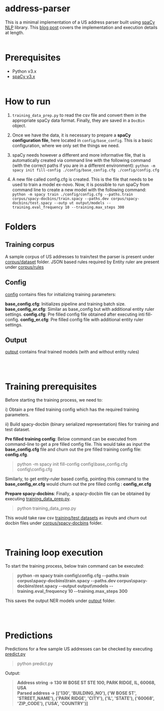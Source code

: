 # address-parser
This is a minimal implementation of a US address parser built using [spaCy NLP](https://spacy.io/usage/spacy-101) library. This [blog post](https://medium.com/globant/building-an-address-parser-with-spacy-e3376b7cff) covers the implementation and execution details at length.
<br><br>
# Prerequisites
- Python v3.x
- [spaCy v3.x](https://spacy.io/usage#installation)
<br><br>
# How to run
1. `training_data_prep.py` to read the csv file and convert them in the appropriate spaCy data format. 
Finally, they are saved in a `DocBin` object.

2. Once we have the data, it is necessary to prepare a **spaCy configuration file**,
here located in `config/base_config`. This is a basic configuration, where we only set the things we need.

3. spaCy needs however a different and more informative file, that is automatically created via command line with the
following command (with the correct paths if you are in a different environment):
`python -m spacy init fill-config ./config/base_config.cfg ./config/config.cfg`
4. A new file called config.cfg is created. This is the file that needs to be used to train a model ex-novo. 
Now, it is possible to run spaCy from command line to create a new model with the following command:
`python -m spacy train ./config/config.cfg --paths.train corpus/spacy-docbins/train.spacy --paths.dev corpus/spacy-docbins/test.spacy --outp
ut output/models --training.eval_frequency 10 --training.max_steps 300`

# Folders 

## Training corpus
A sample corpus of US addresses to train/test the parser is present under [corpus/dataset](https://github.com/swapnil-saxena/address-parser/tree/main/corpus/dataset) folder.
JSON based rules required by Entity ruler are present under [corpus/rules]()

## Config
[config](https://github.com/swapnil-saxena/address-parser/tree/main/config) contains files for initializing training parameters:

**base_config.cfg**: Initializes pipeline and training batch size.
**base_config_er.cfg**: Similar as base_config but with additional entity ruler settings.
**config.cfg**: Pre filled config file obtained after executing inti fill-config.
**config_er.cfg**: Pre filled config file with additional entity ruler settings.

##  Output
[output](https://github.com/swapnil-saxena/address-parser/tree/main/output) contains final trained models (with and without entity rules)

<br><br>
# Training prerequisites
Before starting the training process, we need to: 

i) Obtain a pre filled training config which has the required training parameters.

ii) Build spacy-docbin (binary serialized representation) files for training and test dataset.

**Pre filled training config**:   Below command can be executed from command-line to get a pre filled config file. This would take as input the **base_config.cfg** file and churn out the pre filled training config file: **config.cfg**.
>python -m spacy init fill-config config\base_config.cfg config\config.cfg

Similarly, to get entity-ruler based config, pointing this command to the **base_config_er.cfg** would churn out the pre filled config : **config_er.cfg**

**Prepare spacy-docbins**: Finally, a spacy-docbin file can be obtained by executing [training_data_prep.py](https://github.com/swapnil-saxena/address-parser/blob/main/training_data_prep.py).
>python training_data_prep.py

This would take raw csv [training/test datasets](https://github.com/swapnil-saxena/address-parser/tree/main/corpus/dataset) as inputs and churn out docbin files under [corpus/spacy-docbins](https://github.com/swapnil-saxena/address-parser/tree/main/corpus/spacy-docbins) folder.

<br>

# Training loop execution

To start the training process, below train command can be executed:
>**python -m spacy train config\config.cfg --paths.train corpus\spacy-docbins\train.spacy --paths.dev corpus\spacy-docbins\test.spacy --output output\models --training.eval_frequency 10 --training.max_steps 300**

This saves the output NER models under [output](https://github.com/swapnil-saxena/address-parser/tree/main/output) folder.

<br><br>

# Predictions
Predictions for a few sample US addresses can be checked by executing [predict.py](https://github.com/swapnil-saxena/address-parser/blob/main/predict.py)
>python predict.py

Output:
>**Address string -> 130 W BOSE ST STE 100, PARK RIDGE, IL, 60068, USA  
>Parsed address -> [('130', 'BUILDING_NO'), ('W BOSE ST', 'STREET_NAME'), ('PARK RIDGE', 'CITY'), ('IL', 'STATE'), ('60068', 'ZIP_CODE'), ('USA', 'COUNTRY')]**
